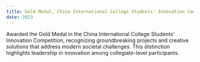 ```yaml
---
title: Gold Medal, China International College Students' Innovation Competition
date: 2023
---
```

Awarded the Gold Medal in the China International College Students' Innovation Competition, recognizing groundbreaking projects and creative solutions that address modern societal challenges. This distinction highlights leadership in innovation among collegiate-level participants.
